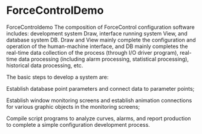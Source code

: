 # ForceControlDemo
ForceControldemo 
The composition of ForceControl configuration software includes: development system Draw, interface running system View, and database system DB. Draw and View mainly complete the configuration and operation of the human-machine interface, and DB mainly completes the real-time data collection of the process (through I/O driver program), real-time data processing (including alarm processing, statistical processing), historical data processing, etc.

The basic steps to develop a system are:

Establish database point parameters and connect data to parameter points;

Establish window monitoring screens and establish animation connections for various graphic objects in the monitoring screens;

Compile script programs to analyze curves, alarms, and report production to complete a simple configuration development process.
